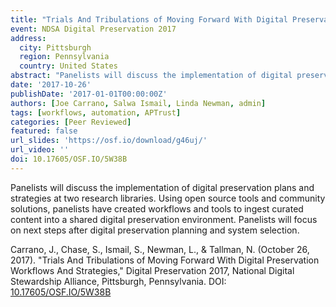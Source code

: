 ```yaml
---
title: "Trials And Tribulations of Moving Forward With Digital Preservation Workflows And Strategies"
event: NDSA Digital Preservation 2017
address:
  city: Pittsburgh
  region: Pennsylvania
  country: United States
abstract: "Panelists will discuss the implementation of digital preservation plans and strategies at two research libraries. Using open source tools and community solutions, panelists have created workflows and tools to ingest curated content into a shared digital preservation environment. Panelists will focus on next steps after digital preservation planning and system selection."
date: '2017-10-26'
publishDate: '2017-01-01T00:00:00Z'
authors: [Joe Carrano, Salwa Ismail, Linda Newman, admin]
tags: [workflows, automation, APTrust]
categories: [Peer Reviewed]
featured: false
url_slides: 'https://osf.io/download/g46uj/'
url_video: ''
doi: 10.17605/OSF.IO/5W38B
---
```

Panelists will discuss the implementation of digital preservation plans and strategies at two research libraries. Using open source tools and community solutions, panelists have created workflows and tools to ingest curated content into a shared digital preservation environment. Panelists will focus on next steps after digital preservation planning and system selection.

Carrano, J., Chase, S., Ismail, S., Newman, L., & Tallman, N. (October 26, 2017). "Trials And Tribulations of Moving Forward With Digital Preservation Workflows And Strategies," Digital Preservation 2017, National Digital Stewardship Alliance, Pittsburgh, Pennsylvania. DOI: [10.17605/OSF.IO/5W38B](https://doi.org/10.17605/OSF.IO/5W38B)